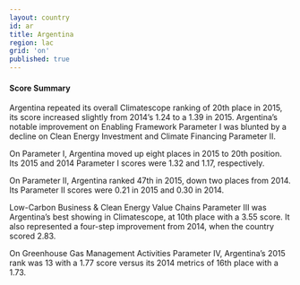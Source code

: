 ```yaml
---
layout: country
id: ar
title: Argentina
region: lac
grid: 'on'
published: true
---
```

#### Score Summary

Argentina repeated its overall Climatescope ranking of 20th place in 2015, its score increased slightly from 2014’s 1.24 to a 1.39 in 2015. Argentina’s notable improvement on Enabling Framework Parameter I was blunted by a decline on Clean Energy Investment and Climate Financing Parameter II. 

On Parameter I, Argentina moved up eight places in 2015 to 20th position. Its 2015 and 2014 Parameter I scores were 1.32 and 1.17, respectively.

On Parameter II, Argentina ranked 47th in 2015, down two places from 2014. Its Parameter II scores were 0.21 in 2015 and 0.30 in 2014. 

Low-Carbon Business & Clean Energy Value Chains Parameter III was Argentina’s best showing in Climatescope, at 10th place with a 3.55 score. It also represented a four-step improvement from 2014, when the country scored 2.83. 

On Greenhouse Gas Management Activities Parameter IV, Argentina’s 2015 rank was 13 with a 1.77 score versus its 2014 metrics of 16th place with a 1.73.
